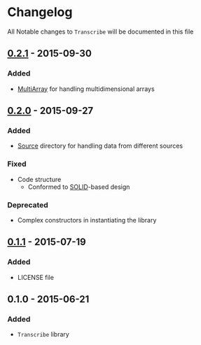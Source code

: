 # Changelog

All Notable changes to `Transcribe` will be documented in this file

## [0.2.1](https://github.com/rougin/transcribe/compare/v0.2.0...v0.2.1) - 2015-09-30

### Added
- [MultiArray](https://github.com/tebru/multi-array) for handling multidimensional arrays

## [0.2.0](https://github.com/rougin/transcribe/compare/v0.1.1...v0.2.0) - 2015-09-27

### Added
- [Source](https://github.com/rougin/transcribe/tree/master/src/Source) directory for handling data from different sources

### Fixed
- Code structure
    - Conformed to [SOLID](https://en.wikipedia.org/wiki/SOLID_(object-oriented_design))-based design

### Deprecated
- Complex constructors in instantiating the library

## [0.1.1](https://github.com/rougin/transcribe/compare/v0.1.0...v0.1.1) - 2015-07-19

### Added
- LICENSE file

## 0.1.0 - 2015-06-21

### Added
- `Transcribe` library